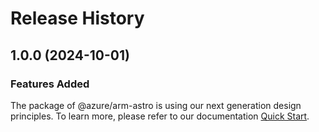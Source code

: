 # Release History
    
## 1.0.0 (2024-10-01)

### Features Added

The package of @azure/arm-astro is using our next generation design principles. To learn more, please refer to our documentation [Quick Start](https://aka.ms/azsdk/js/mgmt/quickstart).

